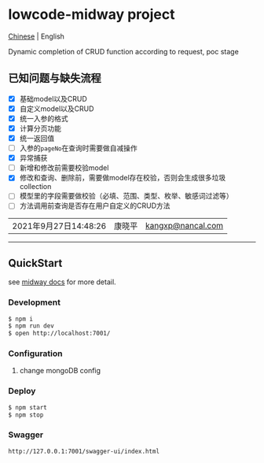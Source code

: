 # lowcode-midway project

[Chinese](./README.zh-CN.md) | English

Dynamic completion of CRUD function according to request, poc stage

## 已知问题与缺失流程

- [x] 基础model以及CRUD
- [x] 自定义model以及CRUD
- [x] 统一入参的格式
- [x] 计算分页功能
- [x] 统一返回值
- [ ] 入参的`pageNo`在查询时需要做自减操作
- [x] 异常捕获
- [ ] 新增和修改前需要校验model
- [x] 修改和查询、删除前，需要做model存在校验，否则会生成很多垃圾collection
- [ ] 模型里的字段需要做校验（必填、范围、类型、枚举、敏感词过滤等）
- [ ] 方法调用前查询是否存在用户自定义的CRUD方法

||||
|:-:|:-:|:-:|
|2021年9月27日14:48:26|康晓平|<kangxp@nancal.com>|

-----------------------

## QuickStart

<!-- add docs here for user -->

see [midway docs][midway] for more detail.

### Development

```bash
$ npm i
$ npm run dev
$ open http://localhost:7001/
```

### Configuration

1. change mongoDB config

### Deploy

```bash
$ npm start
$ npm stop
```

[midway]: https://midwayjs.org

### Swagger

`http://127.0.0.1:7001/swagger-ui/index.html`